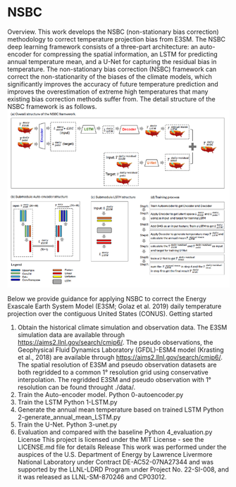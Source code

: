 # NSBC
Overview.
This work develops the NSBC (non-stationary bias correction) methodology to correct temperature projection bias from E3SM.
The NSBC deep learning framework consists of a three-part architecture: an auto-encoder for compressing the spatial information, an LSTM for predicting annual temperature mean, and a U-Net for capturing the residual bias in temperature. The non-stationary bias correction (NSBC) framework can correct the non-stationarity of the biases of the climate models, which significantly improves the accuracy of future temperature prediction and improves the overestimation of extreme high temperatures that many existing bias correction methods suffer from. The detail structure of the NSBC framework is as follows.
![NSBC structure](images/Slide1.png) 

Below we provide guidance for applying NSBC to correct the Energy Exascale Earth System Model (E3SM; Golaz et al. 2019) daily temperature projection over the contiguous United States (CONUS).
Getting started
1. Obtain the historical climate simulation and observation data.
The E3SM simulation data are available through https://aims2.llnl.gov/search/cmip6/.
The pseudo observations, the Geophysical Fluid Dynamics Laboratory (GFDL)-ESM4 model (Krasting et al., 2018) are available through https://aims2.llnl.gov/search/cmip6/.
The spatial resolution of E3SM and pseudo observation datasets are both regridded to a common 1° resolution grid using conservative interpolation. The regridded E3SM and pseudo observation with 1° resolution can be found throught ./data/.
2. Train the Auto-encoder model.
Python 0-autoencoder.py
3. Train the LSTM
Python 1-LSTM.py
4. Generate the annual mean temperature based on trained LSTM
Python 2-generate_annual_mean_LSTM.py
5. Train the U-Net.
Python 3-unet.py
6. Evaluation and compared with the baseline
Python 4_evaluation.py
License
This project is licensed under the MIT License - see the LICENSE.md file for details
Release
This work was performed under the auspices of the U.S. Department of Energy by
Lawrence Livermore National Laboratory under Contract DE-AC52-07NA27344
and was supported by the LLNL-LDRD Program under Project No. 22-SI-008, and
it was released as LLNL-SM-870246 and CP03012.
